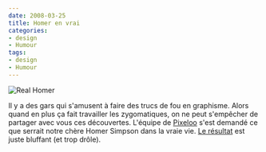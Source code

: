 ```yaml
---
date: 2008-03-25
title: Homer en vrai
categories:
- design
- Humour
tags:
- design
- Humour
---
```

<img src="https://dlgjp9x71cipk.cloudfront.net/2008/03/realhomer.png" alt="Real Homer" />

Il y a des gars qui s'amusent à faire des trucs de fou en graphisme. Alors quand en plus ça fait travailler les zygomatiques, on ne peut s'empêcher de partager avec vous ces découvertes.
L'équipe de <a href="https://pixeloo.blogspot.com/2008/03/homer-simpson-untooned.html" title="Le Blog de Pixeloo">Pixeloo</a> s'est demandé ce que serrait notre chère Homer Simpson dans la vraie vie. <a href="https://dlgjp9x71cipk.cloudfront.net/2008/03/realhomer.jpg" title="Homer Simpson en vrai">Le résultat</a> est juste bluffant (et trop drôle).
